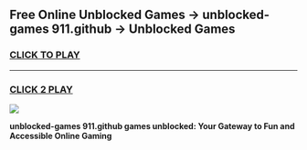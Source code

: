 
## Free Online Unblocked Games → unblocked-games 911.github → Unblocked Games
<h3>
<a href="https://premium.freeplayer.one?title=unblocked-games_911.github&ref=21F">CLICK TO PLAY</a></h3>
<hr>

<h3>
<a href="https://premium.freeplayer.one?title=unblocked-games_911.github&ref=21F">CLICK 2 PLAY</a>
  
</h3>

<a href="https://premium.freeplayer.one?title=unblocked-games_911.github&ref=21F/"><img src="https://clearcache.store/games.png"></a>


**unblocked-games 911.github games unblocked: Your Gateway to Fun and Accessible Online Gaming**
